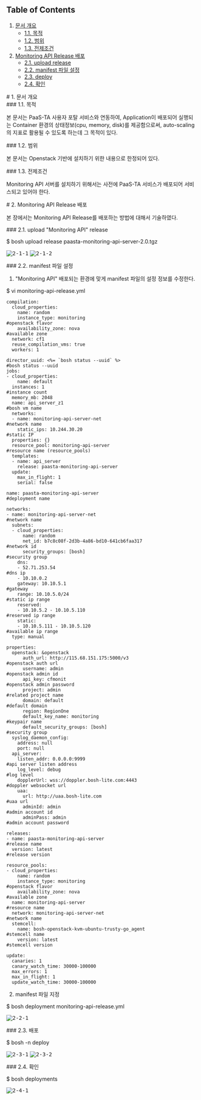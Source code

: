## Table of Contents
1. [문서 개요](#1)
     * [1.1. 목적](#2)
     * [1.2. 범위](#3)
     * [1.3. 전제조건](#4)
2. [Monitoring API Release 배포](#5)
     * [2.1.  upload release](#6)
     * [2.2.  manifest 파일 설정](#7)
     * [2.3.  deploy](#8)
     * [2.4.  확인](#9)

<div id='1'></div>
# 1. 문서 개요

<div id='2'></div>
### 1.1. 목적
      
본 문서는 PaaS-TA 사용자 포탈 서비스와 연동하여, Application이 배포되어 실행되는 Container 환경의 상태정보(cpu, memory, disk)를 제공함으로써, auto-scaling의 지표로 활용될 수 있도록 하는데 그 목적이 있다.

<div id='3'></div>
### 1.2. 범위
      
본 문서는 Openstack 기반에 설치하기 위한 내용으로 한정되어 있다.

<div id='4'></div>
### 1.3. 전제조건
      
Monitoring API 서버를 설치하기 위해서는 사전에 PaaS-TA 서비스가 배포되어 서비스되고 있어야 한다.

<div id='5'></div>
# 2.  Monitoring API Release 배포

본 장에서는 Monitoring API Release를 배포하는 방법에 대해서 기술하였다.

<div id='6'></div>
### 2.1.  upload "Monitoring API" release

$ bosh upload release paasta-monitoring-api-server-2.0.tgz

<kbd>![2-1-1]</kbd>
<kbd>![2-1-2]</kbd>

<div id='7'></div>
### 2.2.  manifest 파일 설정

1. "Monitoring API" 배포되는 환경에 맞게 manifest 파일의 설정 정보를 수정한다.

$ vi monitoring-api-release.yml

```
compilation:
  cloud_properties:
    name: random
    instance_type: monitoring																					#openstack flavor
    availability_zone: nova																						#available zone
  network: cf1
  reuse_compilation_vms: true
  workers: 1
  
director_uuid: <%= `bosh status --uuid` %>														#bosh status --uuid 
jobs:
- cloud_properties:
    name: default
  instances: 1																												#instance count
  memory_mb: 2048
  name: api_server_z1																									#bosh vm name
  networks:
  - name: monitoring-api-server-net																		#network name
    static_ips: 10.244.30.20																					#static IP
  properties: {}
  resource_pool: monitoring-api-server																#resource name (resource_pools)
  templates:
  - name: api_server
    release: paasta-monitoring-api-server
  update:
    max_in_flight: 1
    serial: false

name: paasta-monitoring-api-server																		#deployment name

networks:
- name: monitoring-api-server-net																			#network name
  subnets:
  - cloud_properties:
      name: random
      net_id: b7c8c08f-2d3b-4a86-bd10-641cb6faa317										#network id
      security_groups: [bosh]																					#security group
    dns:
    - 52.71.253.54																										#dns ip
    - 10.10.0.2
    gateway: 10.10.5.1																								#gateway 
    range: 10.10.5.0/24																								#static ip range
    reserved:		
    - 10.10.5.2 - 10.10.5.110																					#reserved ip range
    static:
    - 10.10.5.111 - 10.10.5.120																				#available ip range
  type: manual

properties:
  openstack: &openstack																							
      auth_url: http://115.68.151.175:5000/v3													#openstack auth url
      username: admin																									#openstack admin id
      api_key: cfmonit																								#openstack admin password
      project: admin																									#related project name
      domain: default																									#default domain
      region: RegionOne																										
      default_key_name: monitoring																		#keypair name
      default_security_groups: [bosh]																	#security group
  syslog_daemon_config:
    address: null
    port: null
  api_server:
    listen_addr: 0.0.0.0:9999																					#api server listen address
    log_level: debug																									#log level
    dopplerUrl: wss://doppler.bosh-lite.com:4443											#doppler websocket url
    uaa:
      url: http://uaa.bosh-lite.com																		#uaa url
      adminId: admin																									#admin account id
      adminPass: admin																								#admin account password

releases:
- name: paasta-monitoring-api-server																	#release name
  version: latest																											#release version

resource_pools:
- cloud_properties:
    name: random
    instance_type: monitoring																					#openstack flavor
    availability_zone: nova																						#available zone
  name: monitoring-api-server																					#resource name
  network: monitoring-api-server-net																	#network name
  stemcell:
    name: bosh-openstack-kvm-ubuntu-trusty-go_agent										#stemcell name
    version: latest																										#stemcell version
    
update:
  canaries: 1
  canary_watch_time: 30000-100000
  max_errors: 1
  max_in_flight: 1
  update_watch_time: 30000-100000
```

2. manifest 파일 지정

$ bosh deployment monitoring-api-release.yml

<kbd>![2-2-1]</kbd>

<div id='8'></div>
### 2.3.  배포

$ bosh -n deploy 

<kbd>![2-3-1]</kbd>
<kbd>![2-3-2]</kbd>

<div id='9'></div>
### 2.4.  확인

$ bosh deployments 

<kbd>![2-4-1]</kbd>


[2-1-1]:images/monitoring-api/2-1-1.png
[2-1-2]:images/monitoring-api/2-1-2.png
[2-2-1]:images/monitoring-api/2-2-1.png
[2-3-1]:images/monitoring-api/2-3-1.png
[2-3-2]:images/monitoring-api/2-3-2.png
[2-4-1]:images/monitoring-api/2-4-1.png